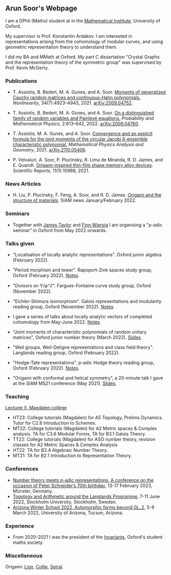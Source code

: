 ## Arun Soor's Webpage

I am a DPhil (Maths) student at in the [Mathematical Institute](https://www.maths.ox.ac.uk/), University of Oxford.

My supervisor is Prof. Konstantin Ardakov. I am interested in representations arising from the cohomology of modular curves, and using geometric representation theory to understand them.

I did my BA and MMath at Oxford. My part C dissertation "Crystal Graphs and the representation theory of the symmetric group" was supervised by Prof. Kevin McGerty.


### Publications

- T. Assiotis, B. Bedert, M. A. Gunes, and A. Soor. [Moments of generalized Cauchy random matrices and continuous-Hahn polynomials.](https://iopscience.iop.org/article/10.1088/1361-6544/abfeac) _Nonlinearity_, 34(7):4923–4943, 2021. [arXiv:2009.04752](https://arxiv.org/abs/2009.04752).

- T. Assiotis, B. Bedert, M. A. Gunes, and A. Soor. [On a distinguished family of random variables and Painlevé equations.](https://msp.org/pmp/2021/2-3/p05.xhtml) _Probability and Mathematical Physics_, 2:613–642, 2022. [arXiv:2009.04760](https://arxiv.org/abs/2009.04760).

- T. Assiotis, M. A. Gunes, and A. Soor. [Convergence and an explicit formula for the joint moments of the circular Jacobi β-ensemble characteristic polynomial.](https://link.springer.com/article/10.1007/s11040-022-09427-4) _Mathematical Physics Analysis and Geometry_, 2021. [arXiv:2110.05406](https://arxiv.org/abs/2110.05406).

- P. Velvaluri, A. Soor, P. Plucinsky, R. Lima de Miranda, R. D. James, and E. Quandt. [Origami-inspired thin-film shape memory alloy devices](https://www.nature.com/articles/s41598-021-90217-3). Scientific Reports, 11(1):10988, 2021.

### News Articles

- H. Liu, P. Plucinsky, F. Feng, A. Soor, and R. D. James. [Origami and the structure of materials](https://sinews.siam.org/Details-Page/origami-and-the-structure-of-materials). SIAM news January/February 2022.

### Seminars

- Together with [James Taylor](https://sites.google.com/view/taylorjames) and [Finn Wiersig](http://finnwiersig.de/) I am organising a "p-adic seminar" in Oxford from May 2022 onwards.

### Talks given

- "Localisation of locally analytic representations". Oxford junior algebra (February 2022).

- "Period morphism and tower". Rapoport-Zink spaces study group, Oxford (February 2022). [Notes](https://a-soor.github.io/talks/Period_morphism_and_rigid_tower.pdf).

- "Divisors on Y/φ^ℤ". Fargues-Fontaine curve study group, Oxford (November 2022).

- "Eichler-Shimura isomorphism". Galois representations and modularity reading group, Oxford (November 2022). [Notes](https://a-soor.github.io/talks/eichler_shimura_isomorphism_notes.pdf).

- I gave a series of talks about locally analytic vectors of completed cohomology from May-June 2022. [Notes](https://a-soor.github.io/talks/locally%20analytic%20website%20version.pdf).

- "Joint moments of characteristic polynomials
of random unitary matrices", Oxford junior number theory (March 2022). [Slides](https://a-soor.github.io/talks/junior_number_theory_seminar_arun_28th_feb.pdf).

- "Weil groups, Weil-Deligne representations and class field theory". Langlands reading group, Oxford (February 2022).

- "Hodge-Tate representations". p-adic Hodge theory reading group, Oxford (February 2022). [Notes](https://a-soor.github.io/talks/p_adic_Hodge_Tate_talk%20(2).pdf).

- "Origami with conformal and helical
symmetry", a 20-minute talk I gave at the SIAM MS21 conference (May 2021). [Slides](https://a-soor.github.io//talks/SIAM_MS20_presentation.pdf).

### Teaching
[Lecturer II, Magdalen college](https://www.magd.ox.ac.uk/people/mr-arun-soor/)

- HT23: College tutorials (Magdalen) for A5 Topology, Prelims Dynamics. Tutor for C2.6 Introduction to Schemes.
- MT22: College tutorials (Magdalen) for A2 Metric spaces & Complex analysis. TA for C3.6 Modular Forms, TA for B3.1 Galois Theory.
- TT22: College tutorials (Magdalen) for ASO number theory, revision classes for A2 Metric Spaces & Complex Analysis
- HT22: TA for B3.4 Algebraic Number Theory.
- MT21: TA for B2.1 Introduction to Representation Theory.

### Conferences

- [Number theory meets p-adic representations, A conference on the occasion of Peter Schneider’s 70th birthday](https://www.uni-muenster.de/MathematicsMuenster/events/2023/numbertheory.shtml), 13-17 February 2023, Münster, Germany.
- [Topology and Arithmetic around the Langlands Programme](https://langlands2022.raum-brothers.eu/), 7-11 June 2022, Stockholm University, Stockholm, Sweden.
- [Arizona Winter School 2022, Automorphic forms beyond GL_2](https://swc-math.github.io/aws/2022/index.html), 5-9 March 2022, University of Arizona, Tucson, Arizona. 

### Experience

- From 2020-2021 I was the president of the [Invariants](https://www.invariants.org.uk/), Oxford's student maths society.

### Miscellaneous

Origami: [Lion](https://a-soor.github.io/misc/lion-diagram-fixed.pdf), [Collie](https://a-soor.github.io/misc/302_soor_collie.pdf), [Spiral](https://www.maths.ox.ac.uk/node/39181).
